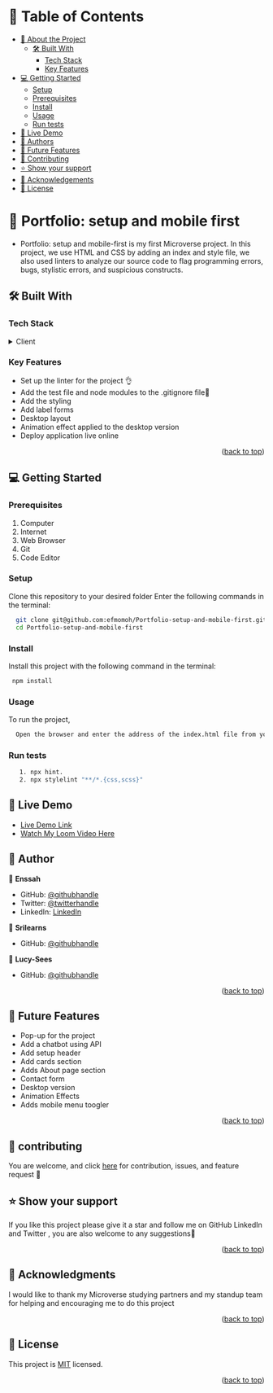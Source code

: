
# 📗 Table of Contents

- [📖 About the Project](#about-project)
  - [🛠 Built With](#built-with)
    - [Tech Stack](#tech-stack)
    - [Key Features](#key-features)
- [💻 Getting Started](#getting-started)
  - [Setup](#setup)
  - [Prerequisites](#prerequisites)
  - [Install](#install)
  - [Usage](#usage)
  - [Run tests](#run-tests)
- [🚀 Live Demo ](#-live-demo-)
- [👥 Authors](#authors)
- [🔭 Future Features](#future-features)
- [🤝 Contributing](#contributing)
- [⭐️ Show your support](#support)
- [🙏 Acknowledgements](#acknowledgements)
- [📝 License](#license)

# 📖 Portfolio: setup and mobile first<a name="about-project"></a>

- Portfolio: setup and mobile-first is my first Microverse project. In this project, we use HTML and CSS by adding an index and style file, we also used linters to analyze our source code to flag programming errors, bugs, stylistic errors, and suspicious constructs.

## 🛠 Built With <a name="built-with"></a>

### Tech Stack <a name="tech-stack"></a>

<details>
  <summary>Client</summary>
  <ul>
    <li><a href="https://html.spec.whatwg.org/">HTML</a></li>
    <li><a href="https://www.w3.org/TR/CSS/#css">CSS</a></li>
  </ul>
</details>

### Key Features <a name="key-features"></a>

- Set up the linter for the project 👌
- Add the test file and node modules to the .gitignore file🚀
- Add the styling
- Add label forms
- Desktop layout
- Animation effect applied to the desktop version
- Deploy application live online

<p align="right">(<a href="#readme-top">back to top</a>)</p>

## 💻 Getting Started <a name="getting-started"></a>

### Prerequisites


1. Computer
2. Internet
3. Web Browser
4. Git
5. Code Editor

### Setup

Clone this repository to your desired folder Enter the following commands in the terminal:

```sh
  git clone git@github.com:efmomoh/Portfolio-setup-and-mobile-first.git
  cd Portfolio-setup-and-mobile-first
```

### Install

Install this project with the following command in the terminal:

```sh
 npm install 

```

### Usage

To run the project,

```sh
  Open the browser and enter the address of the index.html file from your computer/server
```

### Run tests

```sh
   1. npx hint.
   2. npx stylelint "**/*.{css,scss}"
```
## 🚀 Live Demo <a name="live-demo"></a>

 - [Live Demo Link](https://efmomoh.github.io/Portfolio-setup-and-mobile-first/)
 - [Watch My Loom Video Here](https://www.loom.com/share/21ff5e893b024557bb1bbeaa9761cdcc?sid=0aa580f5-24ce-4847-86ef-980b036a362c)

## 👥 Author <a name="authors"></a>

👤 **Enssah**

- GitHub: [@githubhandle](https://github.com/efmomoh)
- Twitter: [@twitterhandle](https://twitter.com/@efmomoh)
- LinkedIn: [LinkedIn](https://www.linkedin.com/in/efmomoh?lipi=urn%3Ali%3Apage%3Ad_flagship3_profile_view_base_contact_details%3BQI%2F5GWZxS063VqRg2rilyg%3D%3D)

👤 **Srilearns**
  - GitHub: [@githubhandle](https://github.com/Srilearns)

👤 **Lucy-Sees**
  - GitHub: [@githubhandle]( https://github.com/lucy-sees)
 

<p align="right">(<a href="#readme-top">back to top</a>)</p>

## 🔭 Future Features <a name="future-features"></a>
- Pop-up for the project
- Add a chatbot using API
- Add setup header
- Add cards section
- Adds About page section
- Contact form
- Desktop version
- Animation Effects
- Adds mobile menu toogler

<p align="right">(<a href="#readme-top">back to top</a>)</p>

## 🤝 contributing <a name="contributing"></a>

You are welcome, and click <a href="https://github.com/efmomoh/Portfolio-setup-and-mobile-first/issues">here</a> for contribution, issues, and feature request 🙏

## ⭐️ Show your support <a name="support"></a>

If you like this project please give it a star and follow me on GitHub LinkedIn and Twitter
, you are also welcome to any suggestions🙏

<p align="right">(<a href="#readme-top">back to top</a>)</p>

## 🙏 Acknowledgments <a name="acknowledgements"></a>

I would like to thank my Microverse studying partners and my standup team for helping and encouraging me to do this project

<p align="right">(<a href="#readme-top">back to top</a>)</p>


## 📝 License <a name="license"></a>

This project is [MIT](./MIT.md) licensed.

<p align="right">(<a href="#readme-top">back to top</a>)</p>
